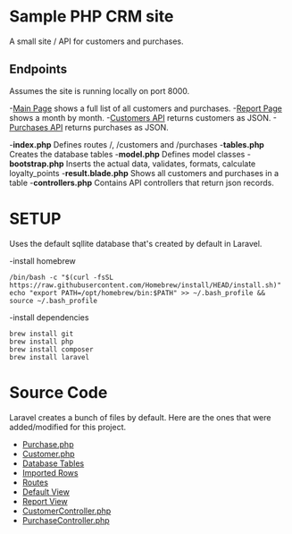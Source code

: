 # Sample PHP CRM site

A small site / API for customers and purchases.

## Endpoints

Assumes the site is running locally on port 8000.

-[Main Page](http://127.0.0.1:8000/) shows a full list of all customers and purchases.
-[Report Page](http://127.0.0.1:8000/report]) shows a month by month.
-[Customers API](http://127.0.0.1:8000/customers) returns customers as JSON.
-[Purchases API](http://127.0.0.1:8000/purchases) returns purchases as JSON.

-**index.php**           Defines routes /, /customers and /purchases
-**tables.php**          Creates the database tables
-**model.php**           Defines model classes
-**bootstrap.php**       Inserts the actual data, validates, formats, calculate loyalty_points
-**result.blade.php**    Shows all customers and purchases in a table
-**controllers.php**     Contains API controllers that return json records.



# SETUP

Uses the default sqllite database that's created by default in Laravel.

-install homebrew

    /bin/bash -c "$(curl -fsSL https://raw.githubusercontent.com/Homebrew/install/HEAD/install.sh)"
    echo "export PATH=/opt/homebrew/bin:$PATH" >> ~/.bash_profile && source ~/.bash_profile

-install dependencies

    brew install git
    brew install php
    brew install composer
    brew install laravel

# Source Code

Laravel creates a bunch of files by default.
Here are the ones that were added/modified for this project.

- [Purchase.php](laravel/crm/app/Models/Purchase.php)
- [Customer.php](laravel/crm/app/Models/Customer.php)
- [Database Tables](laravel/crm/database/migrations/0001_01_01_000003_create_tables.php)
- [Imported Rows](laravel/crm/database/migrations/0001_01_01_000004_create_rows.php)
- [Routes](laravel/crm/routes/web.php)
- [Default View](laravel/crm/resources/views/report.blade.php)
- [Report View](laravel/crm/resources/views/result.blade.php)
- [CustomerController.php](laravel/crm/app/Http/Controllers/CustomerController.php)
- [PurchaseController.php](laravel/crm/app/Http/Controllers/PurchaseController.php)